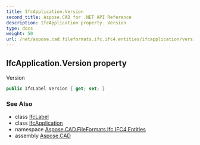 ```yaml
---
title: IfcApplication.Version
second_title: Aspose.CAD for .NET API Reference
description: IfcApplication property. Version
type: docs
weight: 50
url: /net/aspose.cad.fileformats.ifc.ifc4.entities/ifcapplication/version/
---
```

## IfcApplication.Version property

Version

```csharp
public IfcLabel Version { get; set; }
```

### See Also

* class [IfcLabel](../../../aspose.cad.fileformats.ifc.ifc4.types/ifclabel/)
* class [IfcApplication](../)
* namespace [Aspose.CAD.FileFormats.Ifc.IFC4.Entities](../../ifcapplication/)
* assembly [Aspose.CAD](../../../)



